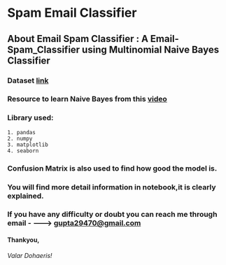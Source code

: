 #  Spam Email Classifier
## About Email Spam Classifier :  A Email-Spam_Classifier using Multinomial Naive Bayes Classifier 

### Dataset [link](https://drive.google.com/file/d/1HWbn1Vk42dO4ehohKw7RGbExHf1u8NLi/view?usp=sharing)

### Resource to learn Naive Bayes  from this [video](https://www.youtube.com/watch?v=Q8l0Vip5YUw)

###  Library used:
	1. pandas
	2. numpy
	3. matplotlib
	4. seaborn

###  Confusion Matrix is also used to find how good the model is.

### You will find more detail information in notebook,it is clearly explained.

### If you have any difficulty or doubt you can reach me through email - ---> gupta29470@gmail.com
#### Thankyou,
*Valar Dohaeris!*
